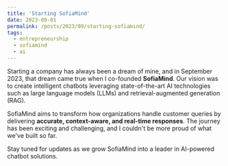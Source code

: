 ```yaml
---
title: 'Starting SofiaMind'
date: 2023-09-01
permalink: /posts/2023/09/starting-sofiamind/
tags:
  - entrepreneurship
  - sofiamind
  - ai
---
```


Starting a company has always been a dream of mine, and in September 2023, that dream came true when I co-founded **SofiaMind**. Our vision was to create intelligent chatbots leveraging state-of-the-art AI technologies such as large language models (LLMs) and retrieval-augmented generation (RAG).

SofiaMind aims to transform how organizations handle customer queries by delivering **accurate, context-aware, and real-time responses**. The journey has been exciting and challenging, and I couldn't be more proud of what we've built so far.

Stay tuned for updates as we grow SofiaMind into a leader in AI-powered chatbot solutions.
